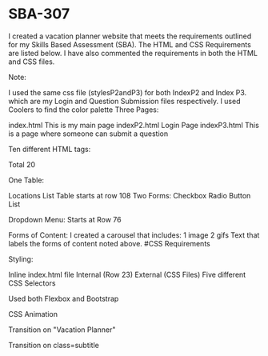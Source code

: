 # SBA-307
I created a vacation planner website that meets the requirements outlined for my Skills Based Assessment (SBA). The HTML and CSS Requirements are listed below. I have also commented the requirements in both the HTML and CSS files.

Note:

I used the same css file (stylesP2andP3) for both IndexP2 and Index P3. which are my Login and Question Submission files respectively. 
I used Coolers to find the color palette
Three Pages:

index.html This is my main page
indexP2.html Login Page
indexP3.html This is a page where someone can submit a question

Ten different HTML tags:
<!-- <title>
<link>
<script>
<style>
<body>
<ul>
<li>
<a>
<div>
<h1>, <h2>
<hr>
<fieldset>, <legend>
<input>
<select>, <option>
<table>, <thead>, <tbody>, <tr>, <th>, <td>
<br>
<button>
<img> -->
Total 20


One Table:

Locations List Table starts at row 108
Two Forms:
    Checkbox
    Radio Button List

Dropdown Menu:
    Starts at Row 76

Forms of Content: I created a carousel that includes:
    1 image
    2 gifs
    Text that labels the forms of content noted above.
#CSS Requirements

Styling:

Inline index.html file
Internal (Row 23)
External (CSS Files)
Five different CSS Selectors

Used both Flexbox and Bootstrap

CSS Animation

Transition on "Vacation Planner"

Transition on class=subtitle

